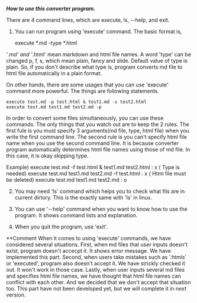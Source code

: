 ***How to use this converter program.***

There are 4 command lines, which are execute, ls, --help, and exit.

1. You can run program using 'execute' command. The basic format is, 

	 execute *.md -type *.html

'*.md' and '*.html' mean markdown and html file names. A word 'type' can be changed p, f, s, which mean plain, fancy and slide.
Default value of type is plain. So, if you don't describe what type is, program converts md file to html file automatically in a plain format.

On other hands, there are some usages that you can use 'execute' command more powerful. The things are following statements.

	execute test.md -p test.html & test1.md -s test2.html
	execute test.md test1.md test2.md -p

In order to convert some files simultaneously, you can use these commands. The only things that you watch out are to keep the 2 rules.
The first fule is you must specify 3 arguments(md file, type, html file) when you write the first command line. The second rule is
you can't specify html file name when you use the second command line. It is because converter program automatically determines html
file names using those of md file. In this case, it is okay skipping type. 

Example)
execute test.md -f test.html & test1.md test2.html    :  x   ( Type is needed)
execute test.md test1.md test2.md -f test.html        :  x   ( Html file must be deleted)
execute test.md test1.md test2.md                     :  o   

2. You may need 'ls' command which helps you to check what fils are in current dirtory. This is the exactly same with 'ls' in linux.

3. You can use '--help' command when you want to know how to use the program. It shows command lists and explanation. 

4. When you quit the program, use 'exit'.


**Comment
When it comes to using 'execute' commands, we have considered several situations. First, when md files that user inputs doesn't exist,
program doesn't accecpt it. It shows error message. We have implemented this part. Second, when users take mistakes such as '.htmls' or
'executed', program also doesn't accept it. We have strickly checked it out. It won't work in those case. Lastly, when user inputs several 
md files and specifies html file names, we have thought that html file names can conflict with each other. And we decided that we don't 
accept that situation too. This part have not been developed yet, but we will complete it in next version. 